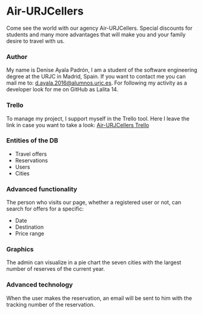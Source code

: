 # Air-URJCellers
Come see the world with our agency Air-URJCellers. Special discounts for students and many more advantages that will make you and your family desire to travel with us.

### Author
My name is Denise Ayala Padrón, I am a student of the software engineering degree at the URJC in Madrid, Spain. If you want to contact me you can mail me to: d.ayala.2016@alumnos.urjc.es. For following my activity as a developer look for me on GitHub as Lalita 14.

### Trello
To manage my project, I support myself in the Trello tool. Here I leave the link in case you want to take a look: [Air-URJCellers Trello](https://trello.com/b/OU6NyUcA/air-urjcellers "Air-URJCellers Trello")

### Entities of the DB
* Travel offers
* Reservations
* Users
* Cities

### Advanced functionality
The person who visits our page, whether a registered user or not, can search for offers for a specific:
* Date
* Destination
* Price range

### Graphics
The admin can visualize in a pie chart the seven cities with the largest number of reserves of the current year.

### Advanced technology
When the user makes the reservation, an email will be sent to him with the tracking number of the reservation.